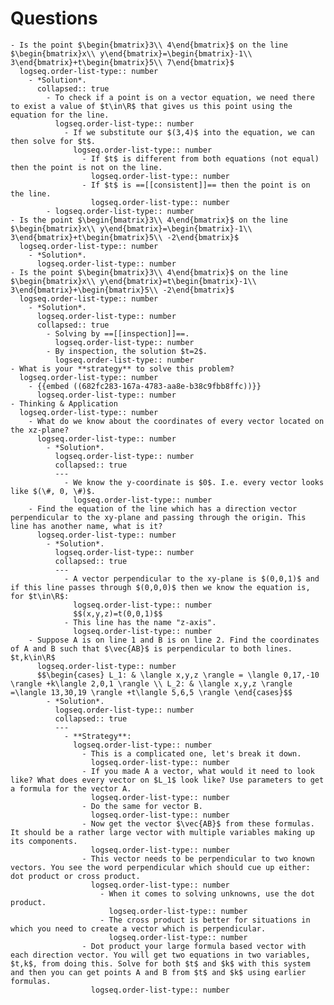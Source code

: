 # Questions
	- Is the point $\begin{bmatrix}3\\ 4\end{bmatrix}$ on the line $\begin{bmatrix}x\\ y\end{bmatrix}=\begin{bmatrix}-1\\ 3\end{bmatrix}+t\begin{bmatrix}5\\ 7\end{bmatrix}$
	  logseq.order-list-type:: number
		- *Solution*.
		  collapsed:: true
			- To check if a point is on a vector equation, we need there to exist a value of $t\in\R$ that gives us this point using the equation for the line.
			  logseq.order-list-type:: number
				- If we substitute our $(3,4)$ into the equation, we can then solve for $t$.
				  logseq.order-list-type:: number
					- If $t$ is different from both equations (not equal) then the point is not on the line.
					  logseq.order-list-type:: number
					- If $t$ is ==[[consistent]]== then the point is on the line.
					  logseq.order-list-type:: number
			- logseq.order-list-type:: number
	- Is the point $\begin{bmatrix}3\\ 4\end{bmatrix}$ on the line $\begin{bmatrix}x\\ y\end{bmatrix}=\begin{bmatrix}-1\\ 3\end{bmatrix}+t\begin{bmatrix}5\\ -2\end{bmatrix}$
	  logseq.order-list-type:: number
		- *Solution*.
		  logseq.order-list-type:: number
	- Is the point $\begin{bmatrix}3\\ 4\end{bmatrix}$ on the line $\begin{bmatrix}x\\ y\end{bmatrix}=t\begin{bmatrix}-1\\ 3\end{bmatrix}+\begin{bmatrix}5\\ -2\end{bmatrix}$
	  logseq.order-list-type:: number
		- *Solution*.
		  logseq.order-list-type:: number
		  collapsed:: true
			- Solving by ==[[inspection]]==.
			  logseq.order-list-type:: number
			- By inspection, the solution $t=2$.
			  logseq.order-list-type:: number
	- What is your **strategy** to solve this problem?
	  logseq.order-list-type:: number
		- {{embed ((682fc283-167a-4783-aa8e-b38c9fbb8ffc))}}
		  logseq.order-list-type:: number
	- Thinking & Application
	  logseq.order-list-type:: number
		- What do we know about the coordinates of every vector located on the xz-plane?
		  logseq.order-list-type:: number
			- *Solution*.
			  logseq.order-list-type:: number
			  collapsed:: true
			  ---
				- We know the y-coordinate is $0$. I.e. every vector looks like $(\#, 0, \#)$.
				  logseq.order-list-type:: number
		- Find the equation of the line which has a direction vector perpendicular to the xy-plane and passing through the origin. This line has another name, what is it?
		  logseq.order-list-type:: number
			- *Solution*.
			  logseq.order-list-type:: number
			  collapsed:: true
			  ---
				- A vector perpendicular to the xy-plane is $(0,0,1)$ and if this line passes through $(0,0,0)$ then we know the equation is, for $t\in\R$:
				  logseq.order-list-type:: number
				  $$(x,y,z)=t(0,0,1)$$
				- This line has the name "z-axis".
				  logseq.order-list-type:: number
		- Suppose A is on line 1 and B is on line 2. Find the coordinates of A and B such that $\vec{AB}$ is perpendicular to both lines. $t,k\in\R$
		  logseq.order-list-type:: number
		  $$\begin{cases} L_1: & \langle x,y,z \rangle = \langle 0,17,-10 \rangle +k\langle 2,0,1 \rangle \\ L_2: & \langle x,y,z \rangle =\langle 13,30,19 \rangle +t\langle 5,6,5 \rangle \end{cases}$$
			- *Solution*.
			  logseq.order-list-type:: number
			  collapsed:: true
			  ---
				- **Strategy**:
				  logseq.order-list-type:: number
					- This is a complicated one, let's break it down.
					  logseq.order-list-type:: number
					- If you made A a vector, what would it need to look like? What does every vector on $L_1$ look like? Use parameters to get a formula for the vector A.
					  logseq.order-list-type:: number
					- Do the same for vector B.
					  logseq.order-list-type:: number
					- Now get the vector $\vec{AB}$ from these formulas. It should be a rather large vector with multiple variables making up its components.
					  logseq.order-list-type:: number
					- This vector needs to be perpendicular to two known vectors. You see the word perpendicular which should cue up either:  dot product or cross product.
					  logseq.order-list-type:: number
						- When it comes to solving unknowns, use the dot product.
						  logseq.order-list-type:: number
						- The cross product is better for situations in which you need to create a vector which is perpendicular.
						  logseq.order-list-type:: number
					- Dot product your large formula based vector with each direction vector. You will get two equations in two variables, $t,k$, from doing this. Solve for both $t$ and $k$ with this system and then you can get points A and B from $t$ and $k$ using earlier formulas.
					  logseq.order-list-type:: number